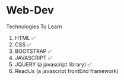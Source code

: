 # Web-Dev

Technologies To Learn 

1. HTML ✅
2. CSS ✅
3. BOOTSTRAP ✅
4. JAVASCRIPT ✅
5. JQUERY (a javascript library) ✅
6. ReactJs (a javascript frontEnd framework)
